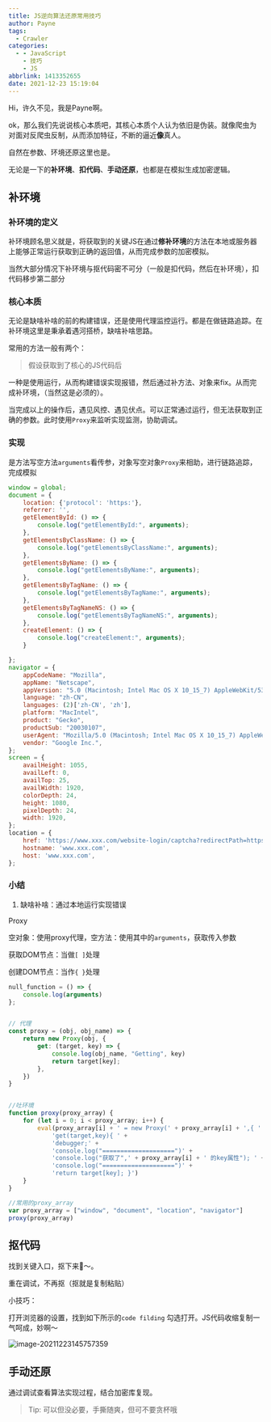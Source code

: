 ```yaml
---
title: JS逆向算法还原常用技巧
author: Payne
tags:
  - Crawler
categories:
  - - JavaScript
    - 技巧
    - JS
abbrlink: 1413352655
date: 2021-12-23 15:19:04
---
```


Hi，许久不见，我是Payne啊。

ok，那么我们先说说核心本质吧，其核心本质个人认为依旧是伪装。就像爬虫为对面对反爬虫反制，从而添加特征，不断的逼近**像**真人。

自然在参数、环境还原这里也是。

无论是一下的**补环境**、**扣代码**、**手动还原**，也都是在模拟生成加密逻辑。

## 补环境

### 补环境的定义

补环境顾名思义就是，将获取到的关键JS在通过**修补环境**的方法在本地或服务器上能够正常运行获取到正确的返回值，从而完成参数的加密模拟。

当然大部分情况下补环境与抠代码密不可分（一般是扣代码，然后在补环境），扣代码移步第二部分

### 核心本质

无论是缺啥补啥的前的构建错误，还是使用代理监控运行。都是在做链路追踪。在补环境这里是秉承着遇河搭桥，缺啥补啥思路。

常用的方法一般有两个：

> 假设获取到了核心的JS代码后

一种是使用运行，从而构建错误实现报错，然后通过补方法、对象来fix。从而完成补环境，（当然这是必须的）。

当完成以上的操作后，遇见风控、遇见伏点。可以正常通过运行，但无法获取到正确的参数。此时使用`Proxy`来监听实现监测，协助调试。

### 实现

是方法写空方法`arguments`看传参，对象写空对象`Proxy`来相助，进行链路追踪，完成模拟

```javascript
window = global;
document = {
    location: {'protocol': 'https:'},
    referrer: '',
    getElementById: () => {
        console.log("getElementById:", arguments);
    },
    getElementsByClassName: () => {
        console.log("getElementsByClassName:", arguments);
    },
    getElementsByName: () => {
        console.log("getElementsByName:", arguments);
    },
    getElementsByTagName: () => {
        console.log("getElementsByTagName:", arguments);
    },
    getElementsByTagNameNS: () => {
        console.log("getElementsByTagNameNS:", arguments);
    },
    createElement: () => {
        console.log("createElement:", arguments);
    }

};
navigator = {
    appCodeName: "Mozilla",
    appName: "Netscape",
    appVersion: "5.0 (Macintosh; Intel Mac OS X 10_15_7) AppleWebKit/537.36 (KHTML, like Gecko) Chrome/96.0.4664.110 Safari/537.36",
    language: "zh-CN",
    languages: (2)['zh-CN', 'zh'],
    platform: "MacIntel",
    product: "Gecko",
    productSub: "20030107",
    userAgent: "Mozilla/5.0 (Macintosh; Intel Mac OS X 10_15_7) AppleWebKit/537.36 (KHTML, like Gecko) Chrome/96.0.4664.110 Safari/537.36",
    vendor: "Google Inc.",
};
screen = {
    availHeight: 1055,
    availLeft: 0,
    availTop: 25,
    availWidth: 1920,
    colorDepth: 24,
    height: 1080,
    pixelDepth: 24,
    width: 1920,
};
location = {
    href: 'https://www.xxx.com/website-login/captcha?redirectPath=https%3A%2F%2Fwww.xxx.com%2Fdiscovery%2Fitem%2F618bf8f60000000001027ccd',
    hostname: 'www.xxx.com',
    host: 'www.xxx.com',
};
```

### 小结

1. 缺啥补啥：通过本地运行实现错误

Proxy

空对象：使用proxy代理，空方法：使用其中的`arguments`，获取传入参数

获取DOM节点：当做`[ ]`处理

创建DOM节点：当作`{ }`处理

```javascript
null_function = () => {
    console.log(arguments)
};


// 代理
const proxy = (obj, obj_name) => {
    return new Proxy(obj, {
        get: (target, key) => {
            console.log(obj_name, "Getting", key)
            return target[key];
        },
    })
}


//吐环境
function proxy(proxy_array) {
    for (let i = 0; i < proxy_array; i++) {
        eval(proxy_array[i] + ' = new Proxy(' + proxy_array[i] + ',{ ' +
            'get(target,key){ ' +
            'debugger;' +
            'console.log("====================")' +
            'console.log("获取了",' + proxy_array[i] + ' 的key属性"); ' +
            'console.log("====================")' +
            'return target[key]; }')
    }
}

//常用的proxy_array
var proxy_array = ["window", "document", "location", "navigator"]
proxy(proxy_array)
```

## 抠代码

找到关键入口，抠下来🐶～。

重在调试，不再抠（抠就是复制粘贴）

小技巧：

打开浏览器的设置，找到如下所示的`code filding` 勾选打开。JS代码收缩复制一气呵成，妙啊～

![image-20211223145757359](https://tva1.sinaimg.cn/large/008i3skNgy1gxnrxih3bqj308v07mweo.jpg)

## 手动还原

通过调试查看算法实现过程，结合加密库复现。

> Tip: 可以但没必要，手撕随爽，但可不要贪杯哦
